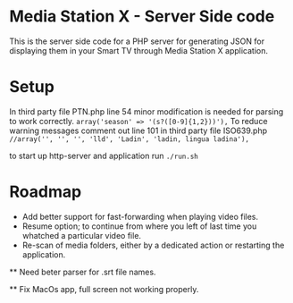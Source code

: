 # Media Station X - Server Side code
This is the server side code for a PHP server for generating JSON for displaying them in your Smart TV through Media Station X application.

Setup
=====
In third party file PTN.php line 54 minor modification is needed for parsing to work correctly.
    `array('season' => '(s?([0-9]{1,2}))'),`
To reduce warning messages comment out line 101 in third party file ISO639.php
    `//array('', '', '', 'lld', 'Ladin', 'ladin, lingua ladina'),`

to start up http-server and application run
    `./run.sh`

Roadmap
========
* Add better support for fast-forwarding when playing video files.
* Resume option; to continue from where you left of last time you whatched a particular video file.
* Re-scan of media folders, either by a dedicated action or restarting the application.

** Need beter parser for .srt file names.

** Fix MacOs app, full screen not working properly.
